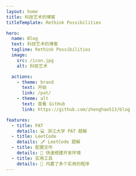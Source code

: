 ```yaml
---
layout: home
title: 科技艺术的博客
titleTemplate: Rethink Possibilities

hero:
  name: Blog
  text: 科技艺术的博客
  tagline: Rethink Possibilities
  image:
    src: /icon.jpg
    alt: 科技艺术

  actions:
    - theme: brand
      text: 开始
      link: /pat/
    - theme: alt
      text: 查看 GitHub
      link: https://github.com/zhenghao513/blog

features:
  - title: PAT
    details: 💻 浙江大学 PAT 题解
  - title: LeetCode
    details: 🗡 LeetCode 题解
  - title: 配置文件
    details: 📄 快速搭建开发环境
  - title: 实用工具
    details: 🔨 内置了多个实用的程序
---
```

